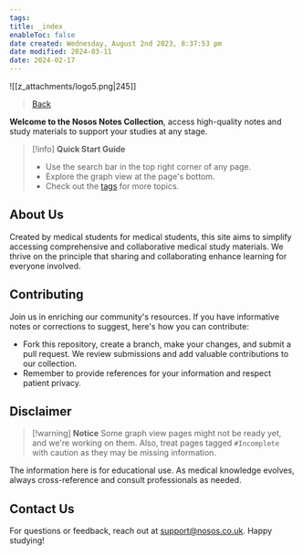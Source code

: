 ```yaml
---
tags: 
title: _index
enableToc: false
date created: Wednesday, August 2nd 2023, 8:37:53 pm
date modified: 2024-03-11
date: 2024-02-17
---
```


![[z_attachments/logo5.png|245]]

> [Back](https://www.nosos.co.uk/snippets)

**Welcome to the Nosos Notes Collection**, access high-quality notes and study materials to support your studies at any stage.

> [!info] **Quick Start Guide**
>
> - Use the search bar in the top right corner of any page.
> - Explore the graph view at the page's bottom.
> - Check out the [tags](https://notes.nosos.co.uk/tags/) for more topics.

## About Us

Created by medical students for medical students, this site aims to simplify accessing comprehensive and collaborative medical study materials. We thrive on the principle that sharing and collaborating enhance learning for everyone involved.

## Contributing

Join us in enriching our community's resources. If you have informative notes or corrections to suggest, here's how you can contribute:

- Fork this repository, create a branch, make your changes, and submit a pull request. We review submissions and add valuable contributions to our collection.
- Remember to provide references for your information and respect patient privacy.

## Disclaimer

> [!warning] **Notice**
> Some graph view pages might not be ready yet, and we're working on them. Also, treat pages tagged `#Incomplete` with caution as they may be missing information.

The information here is for educational use. As medical knowledge evolves, always cross-reference and consult professionals as needed.

## Contact Us

For questions or feedback, reach out at support@nosos.co.uk. Happy studying!
